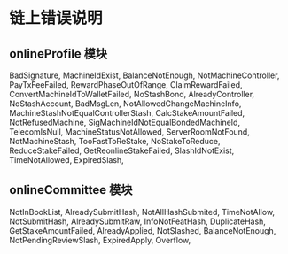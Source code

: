 # 链上错误说明

## onlineProfile 模块

BadSignature,
MachineIdExist,
BalanceNotEnough,
NotMachineController,
PayTxFeeFailed,
RewardPhaseOutOfRange,
ClaimRewardFailed,
ConvertMachineIdToWalletFailed,
NoStashBond,
AlreadyController,
NoStashAccount,
BadMsgLen,
NotAllowedChangeMachineInfo,
MachineStashNotEqualControllerStash,
CalcStakeAmountFailed,
NotRefusedMachine,
SigMachineIdNotEqualBondedMachineId,
TelecomIsNull,
MachineStatusNotAllowed,
ServerRoomNotFound,
NotMachineStash,
TooFastToReStake,
NoStakeToReduce,
ReduceStakeFailed,
GetReonlineStakeFailed,
SlashIdNotExist,
TimeNotAllowed,
ExpiredSlash,

## onlineCommittee 模块

NotInBookList,
AlreadySubmitHash,
NotAllHashSubmited,
TimeNotAllow,
NotSubmitHash,
AlreadySubmitRaw,
InfoNotFeatHash,
DuplicateHash,
GetStakeAmountFailed,
AlreadyApplied,
NotSlashed,
BalanceNotEnough,
NotPendingReviewSlash,
ExpiredApply,
Overflow,
